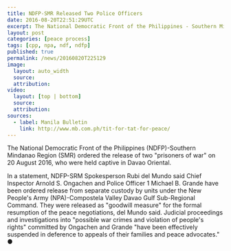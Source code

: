 ```yaml
---
title: NDFP-SMR Released Two Police Officers
date: 2016-08-20T22:51:29UTC
excerpt: The National Democratic Front of the Philippines - Southern Mindanao Region ordered the release of two "prisoners of war" on 20 August 2016 as "goodwill measure" for the formal resumption of the peace negotiations.
layout: post
categories: [peace process]
tags: [cpp, npa, ndf, ndfp]
published: true
permalink: /news/20160820T225129
image:
  layout: auto_width
  source: 
  attribution: 
video:
  layout: [top | bottom]
  source: 
  attribution: 
sources:
  - label: Manila Bulletin
    link: http://www.mb.com.ph/tit-for-tat-for-peace/
---
```


The National Democratic Front of the Philippines (NDFP)-Southern Mindanao Region (SMR) ordered the release of two "prisoners of war" on 20 August 2016, who were held captive in Davao Oriental.

In a statement, NDFP-SRM Spokesperson Rubi del Mundo said Chief Inspector Arnold S. Ongachen and Police Officer 1 Michael B. Grande have been ordered release from separate custody by units under the New People's Army (NPA)-Compostela Valley Davao Gulf Sub-Regional Command.
They were released as "goodwill measure" for the formal resumption of the peace negotiations, del Mundo said.
Judicial proceedings and investigations into "possible war crimes and violation of people's rights" committed by Ongachen and Grande "have been effectively suspended in deference to appeals of their families and peace advocates."
&#x25cf;
